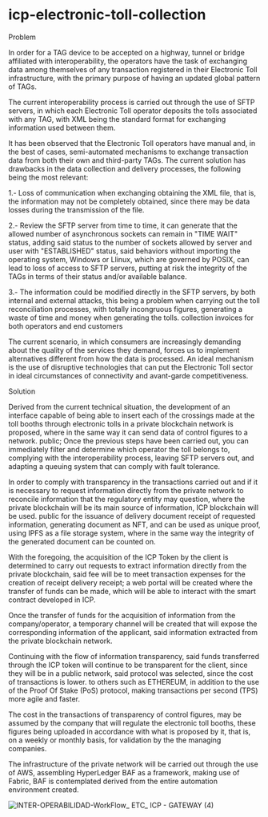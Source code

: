 # icp-electronic-toll-collection

Problem

In order for a TAG device to be accepted on a highway, tunnel or bridge affiliated with interoperability, the operators have the task of exchanging data among themselves of any transaction registered in their Electronic Toll infrastructure, with the primary purpose of having an updated global pattern of TAGs.

The current interoperability process is carried out through the use of SFTP servers, in which each Electronic Toll operator deposits the tolls associated with any TAG, with XML being the standard format for exchanging information used between them.

It has been observed that the Electronic Toll operators have manual and, in the best of cases, semi-automated mechanisms to exchange transaction data from both their own and third-party TAGs. The current solution has drawbacks in the data collection and delivery processes, the following being the most relevant:

1.- Loss of communication when exchanging obtaining the XML file, that is, the information may not be completely obtained, since there may be data losses during the transmission of the file.

2.- Review the SFTP server from time to time, it can generate that the allowed number of asynchronous sockets can remain in "TIME WAIT" status, adding said status to the number of sockets allowed by server and user with "ESTABLISHED" status, said behaviors without importing the operating system, Windows or Llinux, which are governed by POSIX, can lead to loss of access to SFTP servers, putting at risk the integrity of the TAGs in terms of their status and/or available balance.

3.- The information could be modified directly in the SFTP servers, by both internal and external attacks, this being a problem when carrying out the toll reconciliation processes, with totally incongruous figures, generating a waste of time and money when generating the tolls. collection invoices for both operators and end customers

The current scenario, in which consumers are increasingly demanding about the quality of the services they demand, forces us to implement alternatives different from how the data is processed. An ideal mechanism is the use of disruptive technologies that can put the Electronic Toll sector in ideal circumstances of connectivity and avant-garde competitiveness.

Solution

Derived from the current technical situation, the development of an interface capable of being able to insert each of the crossings made at the toll booths through electronic tolls in a private blockchain network is proposed, where in the same way it can send data of control figures to a network. public; Once the previous steps have been carried out, you can immediately filter and determine which operator the toll belongs to, complying with the interoperability process, leaving SFTP servers out, and adapting a queuing system that can comply with fault tolerance.

In order to comply with transparency in the transactions carried out and if it is necessary to request information directly from the private network to reconcile information that the regulatory entity may question, where the private blockchain will be its main source of information, ICP blockchain will be used. public for the issuance of delivery document receipt of requested information, generating document as NFT, and can be used as unique proof, using IPFS as a file storage system, where in the same way the integrity of the generated document can be counted on.

With the foregoing, the acquisition of the ICP Token by the client is determined to carry out requests to extract information directly from the private blockchain, said fee will be to meet transaction expenses for the creation of receipt delivery receipt; a web portal will be created where the transfer of funds can be made, which will be able to interact with the smart contract developed in ICP.

Once the transfer of funds for the acquisition of information from the company/operator, a temporary channel will be created that will expose the corresponding information of the applicant, said information extracted from the private blockchain network.

Continuing with the flow of information transparency, said funds transferred through the ICP token will continue to be transparent for the client, since they will be in a public network, said protocol was selected, since the cost of transactions is lower. to others such as ETHEREUM, in addition to the use of the Proof Of Stake (PoS) protocol, making transactions per second (TPS) more agile and faster.

The cost in the transactions of transparency of control figures, may be assumed by the company that will regulate the electronic toll booths, these figures being uploaded in accordance with what is proposed by it, that is, on a weekly or monthly basis, for validation by the the managing companies.

The infrastructure of the private network will be carried out through the use of AWS, assembling HyperLedger BAF as a framework, making use of Fabric, BAF is contemplated derived from the entire automation environment created.

![INTER-OPERABILIDAD-WorkFlow_ ETC_ ICP - GATEWAY (4)](https://github.com/nikoturin/icp-electronic-toll-collection/blob/main/Administraci%C3%B3n-Proyecto/ETC-ICP-DESIGN.jpg)
